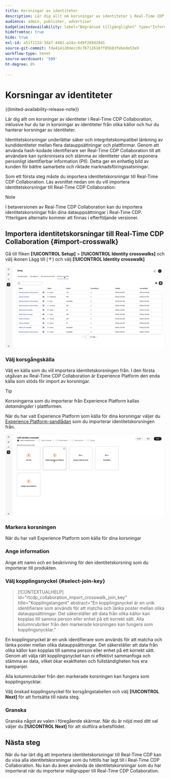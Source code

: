 ```yaml
---
title: Korsningar av identiteter
description: Lär dig allt om korsningar av identiteter i Real-Time CDP Collaboration, inklusive hur du kan ta fram korsningar av identiteter från olika källor och hur du hanterar korsningar av identiteter
audience: admin, publisher, advertiser
badgelimitedavailability: label="Begränsad tillgänglighet" type="Informative" url="https://helpx.adobe.com/se/legal/product-descriptions/real-time-customer-data-platform-collaboration.html newtab=true"
hidefromtoc: true
hide: true
exl-id: a51f112d-3da7-4482-a24a-6d9f269d28d1
source-git-commit: fda414120decc0c76712616ff85b83febede53e9
workflow-type: tm+mt
source-wordcount: '509'
ht-degree: 0%

---
```


# Korsningar av identiteter

{{limited-availability-release-note}}

Lär dig allt om korsningar av identiteter i Real-Time CDP Collaboration, inklusive hur du tar in korsningar av identiteter från olika källor och hur du hanterar korsningar av identiteter.

Identitetskorsningar underlättar säker och integritetskompatibel länkning av kundidentiteter mellan flera datauppsättningar och plattformar. Genom att använda hash-kodade identifierare ser Real-Time CDP Collaboration till att användare kan synkronisera och stämma av identiteter utan att exponera personligt identifierbar information (PII). Detta ger en enhetlig bild av kunden för bättre samarbete och riktade marknadsföringssatsningar.

<!--
In Real-Time CDP Collaboration, use identity crosswalks alongside your audiences by [TODO] insert material here. 
-->


Som ett första steg måste du importera identitetskorsningar till Real-Time CDP Collaboration. Läs avsnittet nedan om du vill importera identitetskorsningar till Real-Time CDP Collaboration:

>[!NOTE]
>
>I betaversionen av Real-Time CDP Collaboration kan du importera identitetskorsningar från dina datauppsättningar i Real-Time CDP. Ytterligare alternativ kommer att finnas i efterföljande versioner.

## Importera identitetskorsningar till Real-Time CDP Collaboration {#import-crosswalk}

Gå till fliken **[!UICONTROL Setup]** > **[!UICONTROL Identity crosswalks]** och välj ikonen Lägg till (![ikonen Lägg till.](/help/assets/icons/plus.png)) och välj **[!UICONTROL Identity crosswalk]**

![Inspelning av hur du kommer till skärmen för att lägga till identitetskorsning](/help/assets/setup/identity-crosswalks/import-identity-crosswalk.gif)

### Välj korsgångskälla

Välj en källa som du vill importera identitetskorsningen från. I den första utgåvan av Real-Time CDP Collaboration är Experience Platform den enda källa som stöds för import av korsningar.

>[!TIP]
>
>Korsningarna som du importerar från Experience Platform kallas *datamängder* i plattformen.

När du har valt Experience Platform som källa för dina korsningar väljer du [Experience Platform-sandlådan](https://experienceleague.adobe.com/sv/docs/experience-platform/sandbox/home) som du importerar identitetskorsningen från.

![Inspelning av hur du väljer en övergångskälla](/help/assets/setup/identity-crosswalks/select-crosswalk-source.gif)

### Markera korsningen

När du har valt Experience Platform som källa för dina korsningar

### Ange information

Ange ett namn och en beskrivning för den identitetskorsning som du importerar till produkten.

### Välj kopplingsnyckel {#select-join-key}

>[!CONTEXTUALHELP]
>id="rtcdp_collaboration_import_crosswalk_join_key"
>title="Kopplingstangent"
>abstract="En kopplingsnyckel är en unik identifierare som används för att matcha och länka poster mellan olika datauppsättningar. Det säkerställer att data från olika källor kan kopplas till samma person eller enhet på ett korrekt sätt. Alla kolumnrubriker från den markerade korsningen kan fungera som kopplingsnycklar."

En kopplingsnyckel är en unik identifierare som används för att matcha och länka poster mellan olika datauppsättningar. Det säkerställer att data från olika källor kan kopplas till samma person eller enhet på ett korrekt sätt. Genom att välja rätt kopplingsnyckel kan ni effektivt sammanfoga och stämma av data, vilket ökar exaktheten och fullständigheten hos era kampanjer.

Alla kolumnrubriker från den markerade korsningen kan fungera som kopplingsnycklar.

Välj önskad kopplingsnyckel för korsgångstabellen och välj **[!UICONTROL Next]** för att fortsätta till nästa steg.

### Granska

Granska något av valen i föregående skärmar. När du är nöjd med ditt val väljer du **[!UICONTROL Next]** för att slutföra arbetsflödet.

## Nästa steg

När du har lärt dig att importera identitetskorsningar till Real-Time CDP kan du visa alla identitetskorsningar som du hittills har lagt till i Real-Time CDP Collaboration. Nu kan du även använda de identitetskorsningar som du har importerat när du importerar målgrupper till Real-Time CDP Collaboration.
